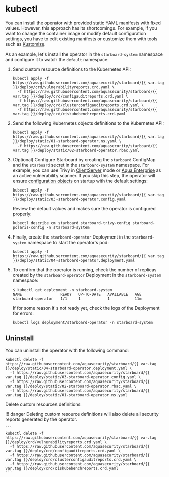 # kubectl

You can install the operator with provided static YAML manifests with fixed values. However, this approach has its
shortcomings. For example, if you want to change the container image or modify default configuration settings, you have
to edit existing manifests or customize them with tools such as [Kustomize].

As an example, let's install the operator in the `starboard-system` namespace and configure it to watch the `default`
namespace:

1. Send custom resource definitions to the Kubernetes API:
   ```
   kubectl apply -f https://raw.githubusercontent.com/aquasecurity/starboard/{{ var.tag }}/deploy/crd/vulnerabilityreports.crd.yaml \
     -f https://raw.githubusercontent.com/aquasecurity/starboard/{{ var.tag }}/deploy/crd/configauditreports.crd.yaml \
     -f https://raw.githubusercontent.com/aquasecurity/starboard/{{ var.tag }}/deploy/crd/clusterconfigauditreports.crd.yaml \
     -f https://raw.githubusercontent.com/aquasecurity/starboard/{{ var.tag }}/deploy/crd/ciskubebenchreports.crd.yaml
   ```
2. Send the following Kubernetes objects definitions to the Kubernetes API:
   ```
   kubectl apply -f https://raw.githubusercontent.com/aquasecurity/starboard/{{ var.tag }}/deploy/static/01-starboard-operator.ns.yaml \
     -f https://raw.githubusercontent.com/aquasecurity/starboard/{{ var.tag }}/deploy/static/02-starboard-operator.rbac.yaml
   ```
3. (Optional) Configure Starboard by creating the `starboard` ConfigMap and the `starboard` secret in
   the `starboard-system` namespace. For example, you can use Trivy
   in [ClientServer](./../../integrations/vulnerability-scanners/trivy.md#clientserver) mode or
   [Aqua Enterprise](./../../integrations/vulnerability-scanners/aqua-enterprise.md) as an active vulnerability scanner.
   If you skip this step, the operator will ensure [configuration objects](./../../settings.md)
   on startup with the default settings:
   ```
   kubectl apply -f https://raw.githubusercontent.com/aquasecurity/starboard/{{ var.tag }}/deploy/static/03-starboard-operator.config.yaml
   ```
   Review the default values and makes sure the operator is configured properly:
   ```
   kubectl describe cm starboard starboard-trivy-config starboard-polaris-config -n starboard-system
   ```
4. Finally, create the `starboard-operator` Deployment in the `starboard-system` namespace to start the operator's pod:
   ```
   kubectl apply -f https://raw.githubusercontent.com/aquasecurity/starboard/{{ var.tag }}/deploy/static/04-starboard-operator.deployment.yaml
   ```
5. To confirm that the operator is running, check the number of replicas created by the `starboard-operator` Deployment
   in the `starboard-system` namespace:
   ```console
   $ kubectl get deployment -n starboard-system
   NAME                 READY   UP-TO-DATE   AVAILABLE   AGE
   starboard-operator   1/1     1            1           11m
   ```
   If for some reason it's not ready yet, check the logs of the Deployment for errors:
   ```
   kubectl logs deployment/starboard-operator -n starboard-system
   ```

## Uninstall

You can uninstall the operator with the following command:

```
kubectl delete -f https://raw.githubusercontent.com/aquasecurity/starboard/{{ var.tag }}/deploy/static/04-starboard-operator.deployment.yaml \
  -f https://raw.githubusercontent.com/aquasecurity/starboard/{{ var.tag }}/deploy/static/03-starboard-operator.config.yaml \
  -f https://raw.githubusercontent.com/aquasecurity/starboard/{{ var.tag }}/deploy/static/02-starboard-operator.rbac.yaml \
  -f https://raw.githubusercontent.com/aquasecurity/starboard/{{ var.tag }}/deploy/static/01-starboard-operator.ns.yaml
```

Delete custom resources definitions:

!!! danger
    Deleting custom resource definitions will also delete all security reports generated by the operator.

    ```
    kubectl delete -f https://raw.githubusercontent.com/aquasecurity/starboard/{{ var.tag }}/deploy/crd/vulnerabilityreports.crd.yaml \
      -f https://raw.githubusercontent.com/aquasecurity/starboard/{{ var.tag }}/deploy/crd/configauditreports.crd.yaml \
      -f https://raw.githubusercontent.com/aquasecurity/starboard/{{ var.tag }}/deploy/crd/clusterconfigauditreports.crd.yaml \
      -f https://raw.githubusercontent.com/aquasecurity/starboard/{{ var.tag }}/deploy/crd/ciskubebenchreports.crd.yaml
    ```

[Kustomize]: https://kustomize.io
